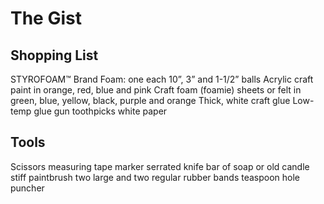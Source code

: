 # The Gist

## Shopping List
STYROFOAM™ Brand Foam: one each 10”, 3” and 1-1/2” balls
Acrylic craft paint in orange, red, blue and pink
Craft foam (foamie) sheets or felt in green, blue, yellow, black, purple and orange
Thick, white craft glue
Low-temp glue gun
toothpicks
white paper

## Tools
Scissors
measuring tape
marker
serrated knife
bar of soap or old candle
stiff paintbrush
two large and two regular rubber bands
teaspoon
hole puncher